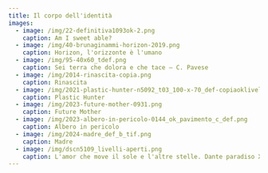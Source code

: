 ```yaml
---
title: Il corpo dell'identità
images:
  - image: /img/22-definitiva1093ok-2.png
    caption: Am I sweet able?
  - image: /img/40-brunaginammi-horizon-2019.png
    caption: Horizon, l'orizzonte è l'umano
  - image: /img/95-40x60_tdef.png
    caption: Sei terra che dolora e che tace – C. Pavese
  - image: /img/2014-rinascita-copia.png
    caption: Rinascita
  - image: /img/2021-plastic-hunter-n5092_t03_100-x-70_def-copiaoklivelli-uniti.png
    caption: Plastic Hunter
  - image: /img/2023-future-mother-0931.png
    caption: Future Mother
  - image: /img/2023-albero-in-pericolo-0144_ok_pavimento_c_def.png
    caption: Albero in pericolo
  - image: /img/2024-madre_def_b_tif.png
    caption: Madre
  - image: /img/dscn5109_livelli-aperti.png
    caption: L'amor che move il sole e l'altre stelle. Dante paradiso XXXIII v 145
---
```

